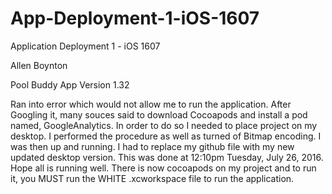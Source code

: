 # App-Deployment-1-iOS-1607
Application Deployment 1 - iOS 1607

Allen Boynton

Pool Buddy App
Version 1.32

Ran into error which would not allow me to run the application. After Googling it, many souces said to download Cocoapods and install a pod named, GoogleAnalytics. In order to do so I needed to place project on my desktop. I performed the procedure as well as turned of Bitmap encoding. I was then up and running. 
I had to replace my github file with my new updated desktop version. This was done at 12:10pm Tuesday, July 26, 2016. Hope all is running well. There is now cocoapods on my project and to run it, you MUST run the WHITE .xcworkspace file to run the application.
